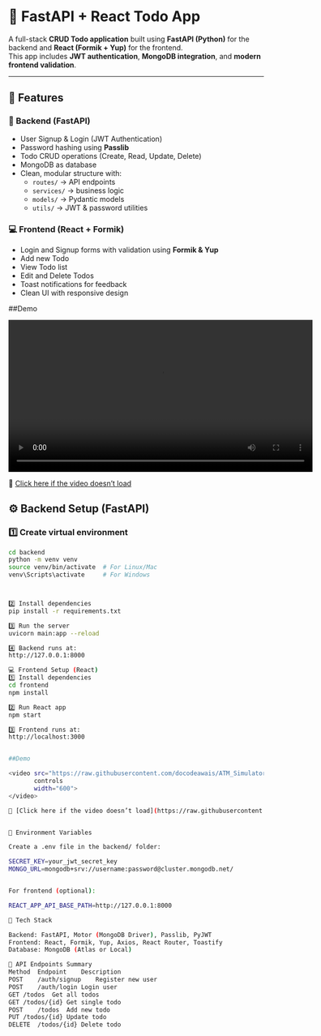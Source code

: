 # 🧩 FastAPI + React Todo App

A full-stack **CRUD Todo application** built using **FastAPI (Python)** for the backend and **React (Formik + Yup)** for the frontend.  
This app includes **JWT authentication**, **MongoDB integration**, and **modern frontend validation**.

---

## 🚀 Features

### 🔧 Backend (FastAPI)
- User Signup & Login (JWT Authentication)
- Password hashing using **Passlib**
- Todo CRUD operations (Create, Read, Update, Delete)
- MongoDB as database
- Clean, modular structure with:
  - `routes/` → API endpoints  
  - `services/` → business logic  
  - `models/` → Pydantic models  
  - `utils/` → JWT & password utilities  

### 💻 Frontend (React + Formik)
- Login and Signup forms with validation using **Formik & Yup**
- Add new Todo
- View Todo list
- Edit and Delete Todos
- Toast notifications for feedback
- Clean UI with responsive design


##Demo

<video src="https://raw.githubusercontent.com/usama-ansarii/FastApi-todo-app/blob/main/Screencast%20from%2029-10-2025%2012%3A24%3A14.webm"
       controls
       width="600">
</video>

🎥 [Click here if the video doesn’t load](https://raw.githubusercontent.com/usama-ansarii/FastApi-todo-app/blob/main/Screencast%20from%2029-10-2025%2012%3A24%3A14.webm)



## ⚙️ Backend Setup (FastAPI)

### 1️⃣ Create virtual environment
```bash
cd backend
python -m venv venv
source venv/bin/activate  # For Linux/Mac
venv\Scripts\activate     # For Windows



2️⃣ Install dependencies
pip install -r requirements.txt

3️⃣ Run the server
uvicorn main:app --reload

4️⃣ Backend runs at:
http://127.0.0.1:8000

💻 Frontend Setup (React)
1️⃣ Install dependencies
cd frontend
npm install

2️⃣ Run React app
npm start

3️⃣ Frontend runs at:
http://localhost:3000


##Demo

<video src="https://raw.githubusercontent.com/docodeawais/ATM_Simulator/main/ATM_Simulator.webm"
       controls
       width="600">
</video>

🎥 [Click here if the video doesn’t load](https://raw.githubusercontent.com/docodeawais/ATM_Simulator/main/ATM_Simulator.webm)


🔐 Environment Variables

Create a .env file in the backend/ folder:

SECRET_KEY=your_jwt_secret_key
MONGO_URL=mongodb+srv://username:password@cluster.mongodb.net/


For frontend (optional):

REACT_APP_API_BASE_PATH=http://127.0.0.1:8000

🧠 Tech Stack

Backend: FastAPI, Motor (MongoDB Driver), Passlib, PyJWT
Frontend: React, Formik, Yup, Axios, React Router, Toastify
Database: MongoDB (Atlas or Local)

🧪 API Endpoints Summary
Method	Endpoint	Description
POST	/auth/signup	Register new user
POST	/auth/login	Login user
GET	/todos	Get all todos
GET	/todos/{id}	Get single todo
POST	/todos	Add new todo
PUT	/todos/{id}	Update todo
DELETE	/todos/{id}	Delete todo
